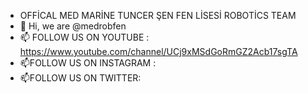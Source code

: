 - OFFİCAL MED MARİNE TUNCER ŞEN FEN LİSESİ ROBOTİCS TEAM
- 👋 Hi, we are @medrobfen 
- 📫 FOLLOW US ON YOUTUBE : https://www.youtube.com/channel/UCj9xMSdGoRmGZ2Acb17sgTA
- 📫FOLLOW US ON INSTAGRAM :
- 📫FOLLOW US ON TWITTER:

<!---
medrobfen/medrobfen is a ✨ special ✨ repository because its `README.md` (this file) appears on your GitHub profile.
You can click the Preview link to take a look at your changes.
--->
